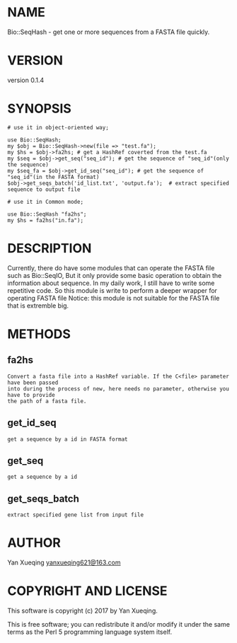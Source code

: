 # NAME

Bio::SeqHash - get one or more sequences from a FASTA file quickly.

# VERSION

version 0.1.4

# SYNOPSIS

    # use it in object-oriented way;
    
    use Bio::SeqHash;
    my $obj = Bio::SeqHash->new(file => "test.fa");
    my $hs = $obj->fa2hs; # get a HashRef coverted from the test.fa
    my $seq = $obj->get_seq("seq_id"); # get the sequence of "seq_id"(only the sequence)
    my $seq_fa = $obj->get_id_seq("seq_id"); # get the sequence of "seq_id"(in the FASTA format)
    $obj->get_seqs_batch('id_list.txt', 'output.fa');  # extract specified sequence to output file

    # use it in Common mode;

    use Bio::SeqHash "fa2hs";
    my $hs = fa2hs("in.fa");

# DESCRIPTION

Currently, there do have some modules that can operate the FASTA file such as Bio::SeqIO, 
But it only provide some basic operation to obtain the information about sequence. In my daily work,
I still have to write some repetitive code. So this module is write to perform a deeper wrapper for operating FASTA file
Notice: this module is not suitable for the FASTA file that is extremble big.

# METHODS

## fa2hs

    Convert a fasta file into a HashRef variable. If the C<file> parameter have been passed
    into during the process of new, here needs no parameter, otherwise you have to provide
    the path of a fasta file.

## get\_id\_seq

    get a sequence by a id in FASTA format

## get\_seq

    get a sequence by a id

## get\_seqs\_batch

    extract specified gene list from input file

# AUTHOR

Yan Xueqing <yanxueqing621@163.com>

# COPYRIGHT AND LICENSE

This software is copyright (c) 2017 by Yan Xueqing.

This is free software; you can redistribute it and/or modify it under
the same terms as the Perl 5 programming language system itself.
